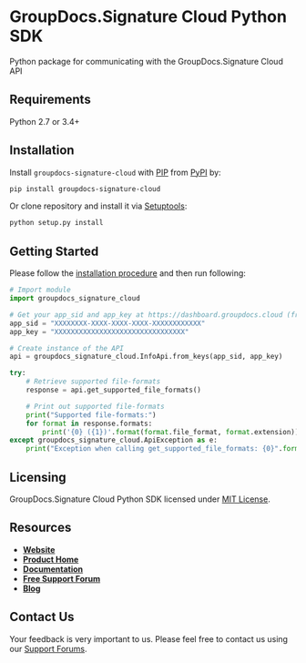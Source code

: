 # GroupDocs.Signature Cloud Python SDK
Python package for communicating with the GroupDocs.Signature Cloud API

## Requirements

Python 2.7 or 3.4+

## Installation
Install `groupdocs-signature-cloud` with [PIP](https://pypi.org/project/pip/) from [PyPI](https://pypi.org/) by:

```sh
pip install groupdocs-signature-cloud
```

Or clone repository and install it via [Setuptools](http://pypi.python.org/pypi/setuptools): 

```sh
python setup.py install
```

## Getting Started

Please follow the [installation procedure](#installation) and then run following:

```python
# Import module
import groupdocs_signature_cloud

# Get your app_sid and app_key at https://dashboard.groupdocs.cloud (free registration is required).
app_sid = "XXXXXXXX-XXXX-XXXX-XXXX-XXXXXXXXXXXX"
app_key = "XXXXXXXXXXXXXXXXXXXXXXXXXXXXXXXX"

# Create instance of the API
api = groupdocs_signature_cloud.InfoApi.from_keys(app_sid, app_key)

try:
    # Retrieve supported file-formats
    response = api.get_supported_file_formats()

    # Print out supported file-formats
    print("Supported file-formats:")
    for format in response.formats:
        print('{0} ({1})'.format(format.file_format, format.extension)) 
except groupdocs_signature_cloud.ApiException as e:
    print("Exception when calling get_supported_file_formats: {0}".format(e.message))
```

## Licensing
GroupDocs.Signature Cloud Python SDK licensed under [MIT License](http://github.com/groupdocs-signature-cloud/groupdocs-signature-cloud-python/LICENSE).

## Resources
+ [**Website**](https://www.groupdocs.cloud)
+ [**Product Home**](https://products.groupdocs.cloud/signature)
+ [**Documentation**](https://docs.groupdocs.cloud/signature/)
+ [**Free Support Forum**](https://forum.groupdocs.cloud/c/signature)
+ [**Blog**](https://blog.groupdocs.cloud/category/signature)

## Contact Us
Your feedback is very important to us. Please feel free to contact us using our [Support Forums](https://forum.groupdocs.cloud/c/signature).